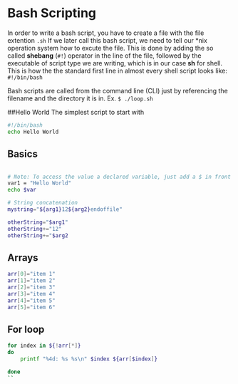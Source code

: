 # Bash Scripting

In order to write a bash script, you have to create a file with the file extention ```.sh``` If we later call this bash script, we need to tell our *nix operation system how to excute the file. This is done by adding the so called **shebang** (```#!```) operator in the line of the file, followed by the executable of script type we are writing, which is in our case **sh** for shell. This is how the the standard first line in almost every shell script looks like: ``` #!/bin/bash```


Bash scripts are called from the command line (CLI) just by referencing the filename and the directory it is in. Ex. ```$ ./loop.sh```

##Hello World
The simplest script to start with
```Bash
#!/bin/bash          
echo Hello World    
```




## Basics

```Bash

# Note: To access the value a declared variable, just add a $ in front of the variable name.
var1 = "Hello World"
echo $var

# String concatenation
mystring="${arg1}12${arg2}endoffile"

otherString="$arg1"
otherString+="12"
otherString+="$arg2


```
## Arrays

```Bash
arr[0]="item 1"
arr[1]="item 2"
arr[2]="item 3"
arr[3]="item 4"
arr[4]="item 5"
arr[5]="item 6"
```

## For loop
```Bash
for index in ${!arr[*]}
do
    printf "%4d: %s %s\n" $index ${arr[$index]}

done
``
